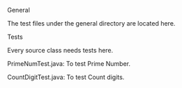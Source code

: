 General

The test files under the general directory are located here.

Tests

Every source class needs tests here.

PrimeNumTest.java: To test Prime Number.

CountDigitTest.java: To test Count digits.


